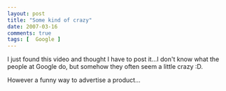 ```yaml
---
layout: post
title: "Some kind of crazy"
date: 2007-03-16
comments: true
tags: [  Google ]
---
```


I just found this video and thought I have to post it...I don't know what the people at Google do, but somehow they often seem a little crazy :D.

However a funny way to advertise a product...

<object width="425" height="350"><param name="movie" value="http://www.youtube.com/v/uBbmiQhuAhU"></param><param name="wmode" value="transparent"></param><embed src="http://www.youtube.com/v/uBbmiQhuAhU" type="application/x-shockwave-flash" wmode="transparent" width="425" height="350"></embed></object>